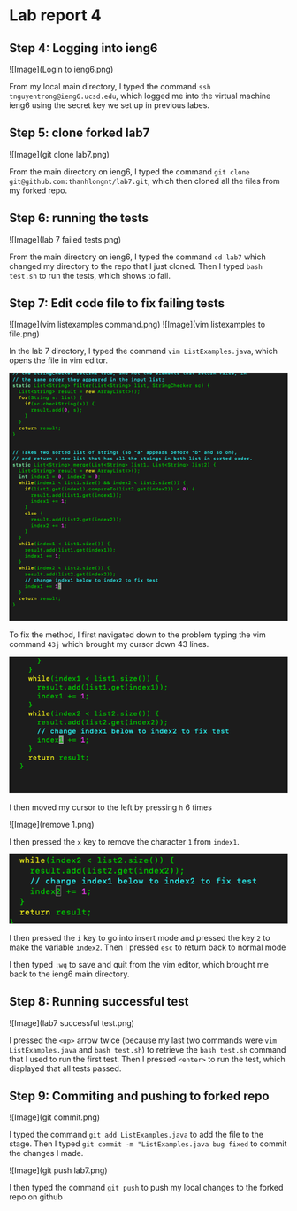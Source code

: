 # Lab report 4

## Step 4: Logging into ieng6

![Image](Login to ieng6.png)

From my local main directory, I typed the command `ssh tnguyentrong@ieng6.ucsd.edu`, which logged me into the virtual machine ieng6 using the secret key we set up in previous labes.

## Step 5: clone forked lab7

![Image](git clone lab7.png)

From the main directory on ieng6, I typed the command `git clone git@github.com:thanhlongnt/lab7.git`, which then cloned all the files from my forked repo. 

## Step 6: running the tests

![Image](lab 7 failed tests.png)

From the main directory on ieng6, I typed the command `cd lab7` which changed my directory to the repo that I just cloned. Then I typed `bash test.sh` to run the tests, which shows to fail.

## Step 7: Edit code file to fix failing tests

![Image](vim listexamples command.png)
![Image](vim listexamples to file.png)

In the lab 7 directory, I typed the command `vim ListExamples.java`, which opens the file in vim editor. 

![Image](43j.png)

To fix the method, I first navigated down to the problem typing the vim command `43j` which brought my cursor down 43 lines.

![Image](6h.png)

I then moved my cursor to the left by pressing `h` 6 times

![Image](remove 1.png)

I then pressed the `x` key to remove the character `1` from `index1`.

![Image](index2.png)

I then pressed the `i` key to go into insert mode and pressed the key `2` to make the variable `index2`. Then I pressed `esc` to return back to normal mode

I then typed `:wq` to save and quit from the vim editor, which brought me back to the ieng6 main directory.

## Step 8: Running successful test

![Image](lab7 successful test.png)

I pressed the `<up>` arrow twice (because my last two commands were `vim ListExamples.java` and `bash test.sh`) to retrieve the `bash test.sh` command that I used to run the first test. Then I pressed `<enter>` to run the test, which displayed that all tests passed.

## Step 9: Commiting and pushing to forked repo

![Image](git commit.png)

I typed the command `git add ListExamples.java` to add the file to the stage. Then I typed `git commit -m "ListExamples.java bug fixed` to commit the changes I made. 

![Image](git push lab7.png)

I then typed the command `git push` to push my local changes to the forked repo on github

